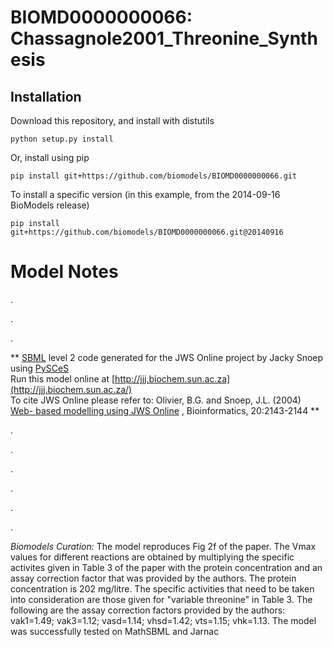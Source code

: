 # BIOMD0000000066: Chassagnole2001_Threonine_Synthesis

## Installation

Download this repository, and install with distutils

`python setup.py install`

Or, install using pip

`pip install git+https://github.com/biomodels/BIOMD0000000066.git`

To install a specific version (in this example, from the 2014-09-16 BioModels release)

`pip install git+https://github.com/biomodels/BIOMD0000000066.git@20140916`


# Model Notes


.

.

.

** [SBML](http://www.sbml.org/) level 2 code generated for the JWS Online project by Jacky Snoep using [PySCeS](http://pysces.sourceforge.net/)   
Run this model online at
[http://jjj.biochem.sun.ac.za](http://jjj.biochem.sun.ac.za/)  
To cite JWS Online please refer to: Olivier, B.G. and Snoep, J.L. (2004) [Web-
based modelling using JWS
Online](http://bioinformatics.oupjournals.org/cgi/content/abstract/20/13/2143)
, Bioinformatics, 20:2143-2144 **

.

.

.

.

.

.

_Biomodels Curation:_ The model reproduces Fig 2f of the paper. The Vmax
values for different reactions are obtained by multiplying the specific
activites given in Table 3 of the paper with the protein concentration and an
assay correction factor that was provided by the authors. The protein
concentration is 202 mg/litre. The specific activities that need to be taken
into consideration are those given for "variable threonine" in Table 3. The
following are the assay correction factors provided by the authors: vak1=1.49;
vak3=1.12; vasd=1.14; vhsd=1.42; vts=1.15; vhk=1.13. The model was
successfully tested on MathSBML and Jarnac


